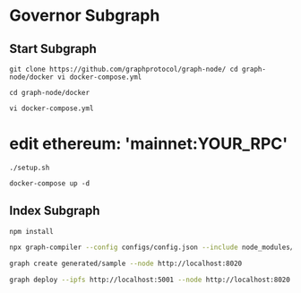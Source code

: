 # Governor Subgraph

## Start Subgraph

`git clone https://github.com/graphprotocol/graph-node/
cd graph-node/docker
vi docker-compose.yml`

`cd graph-node/docker`

`vi docker-compose.yml`

# edit ethereum: 'mainnet:YOUR_RPC'

`./setup.sh`

`docker-compose up -d`

## Index Subgraph

`npm install`

```bash
npx graph-compiler --config configs/config.json --include node_modules/@openzeppelin/subgraphs/src/datasources --export-schema --export-subgraph
```

```bash
graph create generated/sample --node http://localhost:8020
```

```bash
graph deploy --ipfs http://localhost:5001 --node http://localhost:8020 generated/sample ./generated/sample.subgraph.yaml
```